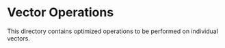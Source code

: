 # Vector Operations

This directory contains optimized operations
to be performed on individual vectors.
